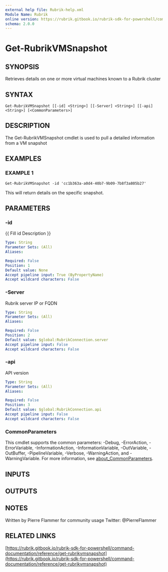 ```yaml
---
external help file: Rubrik-help.xml
Module Name: Rubrik
online version: https://rubrik.gitbook.io/rubrik-sdk-for-powershell/command-documentation/reference/get-rubrikvmsnapshot
schema: 2.0.0
---
```


# Get-RubrikVMSnapshot

## SYNOPSIS
Retrieves details on one or more virtual machines known to a Rubrik cluster

## SYNTAX

```
Get-RubrikVMSnapshot [[-id] <String>] [[-Server] <String>] [[-api] <String>] [<CommonParameters>]
```

## DESCRIPTION
The Get-RubrikVMSnapshot cmdlet is used to pull a detailed information from a VM snapshot

## EXAMPLES

### EXAMPLE 1
```
Get-RubrikVMSnapshot -id 'cc1b363a-a0d4-40b7-9b09-7b8f3a805b27'
```

This will return details on the specific snapshot.

## PARAMETERS

### -id
{{ Fill id Description }}

```yaml
Type: String
Parameter Sets: (All)
Aliases:

Required: False
Position: 1
Default value: None
Accept pipeline input: True (ByPropertyName)
Accept wildcard characters: False
```

### -Server
Rubrik server IP or FQDN

```yaml
Type: String
Parameter Sets: (All)
Aliases:

Required: False
Position: 2
Default value: $global:RubrikConnection.server
Accept pipeline input: False
Accept wildcard characters: False
```

### -api
API version

```yaml
Type: String
Parameter Sets: (All)
Aliases:

Required: False
Position: 3
Default value: $global:RubrikConnection.api
Accept pipeline input: False
Accept wildcard characters: False
```

### CommonParameters
This cmdlet supports the common parameters: -Debug, -ErrorAction, -ErrorVariable, -InformationAction, -InformationVariable, -OutVariable, -OutBuffer, -PipelineVariable, -Verbose, -WarningAction, and -WarningVariable. For more information, see [about_CommonParameters](http://go.microsoft.com/fwlink/?LinkID=113216).

## INPUTS

## OUTPUTS

## NOTES
Written by Pierre Flammer for community usage
Twitter: @PierreFlammer

## RELATED LINKS

[https://rubrik.gitbook.io/rubrik-sdk-for-powershell/command-documentation/reference/get-rubrikvmsnapshot](https://rubrik.gitbook.io/rubrik-sdk-for-powershell/command-documentation/reference/get-rubrikvmsnapshot)

